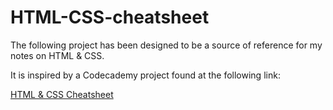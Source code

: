 # HTML-CSS-cheatsheet
The following project has been designed to be a source of reference for my notes on HTML & CSS.

It is inspired by a Codecademy project found at the following link:

[HTML & CSS Cheatsheet](https://www.codecademy.com/paths/full-stack-engineer-career-path/tracks/fscp-22-improved-styling-with-css/modules/wdcp-22-build-your-own-cheat-sheet/projects/independent-project-html-documentation)